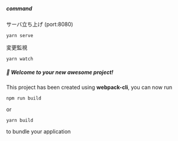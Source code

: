 ##### command  

サーバ立ち上げ (port:8080)
```
yarn serve
```

変更監視  
```
yarn watch
```


##### 🚀 Welcome to your new awesome project!

This project has been created using **webpack-cli**, you can now run

```
npm run build
```

or

```
yarn build
```

to bundle your application
